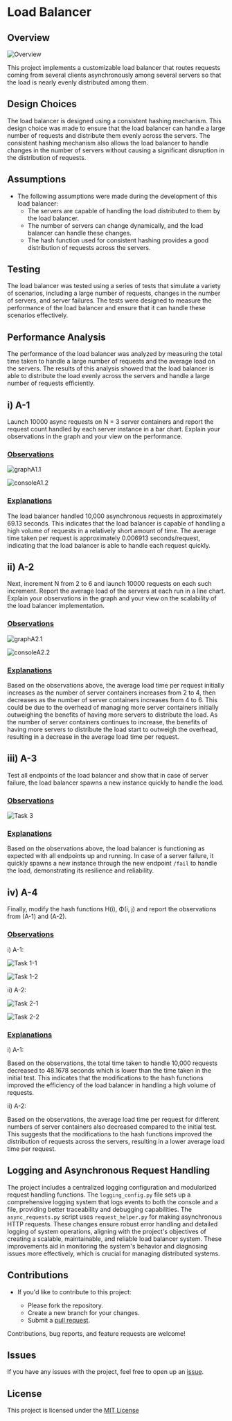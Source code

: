 # Load Balancer

## Overview
![Overview](https://res.cloudinary.com/dkmblonw5/image/upload/f_auto,q_auto/v1/balancer/overview)

This project implements a customizable load balancer that routes requests coming from several clients asynchronously among several servers so that the load is nearly evenly distributed among them.

## Design Choices
The load balancer is designed using a consistent hashing mechanism. This design choice was made to ensure that the load balancer can handle a large number of requests and distribute them evenly across the servers. The consistent hashing mechanism also allows the load balancer to handle changes in the number of servers without causing a significant disruption in the distribution of requests.

## Assumptions
- The following assumptions were made during the development of this load balancer:
    - The servers are capable of handling the load distributed to them by the load balancer.
    - The number of servers can change dynamically, and the load balancer can handle these changes.
    - The hash function used for consistent hashing provides a good distribution of requests across the servers.

## Testing
The load balancer was tested using a series of tests that simulate a variety of scenarios, including a large number of requests, changes in the number of servers, and server failures. The tests were designed to measure the performance of the load balancer and ensure that it can handle these scenarios effectively.

## Performance Analysis

The performance of the load balancer was analyzed by measuring the total time taken to handle a large number of requests and the average load on the servers. The results of this analysis showed that the load balancer is able to distribute the load evenly across the servers and handle a large number of requests efficiently.

## i) A-1

Launch 10000 async requests on N = 3 server containers and report the request count handled by each server instance
in a bar chart. Explain your observations in the graph and your view on the performance.

### <ins>Observations</ins>

![graphA1.1](https://res.cloudinary.com/dkmblonw5/image/upload/f_auto,q_auto/v1/balancer/balancerA-1-1)

![consoleA1.2](https://res.cloudinary.com/dkmblonw5/image/upload/f_auto,q_auto/v1/balancer/balancerA-1-2)

### <ins>Explanations</ins>

The load balancer handled 10,000 asynchronous requests in approximately 69.13 seconds. This indicates that the load balancer is capable of handling a high volume of requests in a relatively short amount of time. The average time taken per request is approximately 0.006913 seconds/request, indicating that the load balancer is able to handle each request quickly.

## ii) A-2

Next, increment N from 2 to 6 and launch 10000 requests on each such increment. Report the average load of the servers 
at each run in a line chart. Explain your observations in the graph and your view on the scalability of the load balancer
implementation.

### <ins>Observations</ins>

![graphA2.1](https://res.cloudinary.com/dkmblonw5/image/upload/f_auto,q_auto/v1/balancer/balancerA-2-1)

![consoleA2.2](https://res.cloudinary.com/dkmblonw5/image/upload/f_auto,q_auto/v1/balancer/balancerA-2-2)

### <ins>Explanations</ins>

Based on the observations above, the average load time per request initially increases as the number of server containers increases from 2 to 4, then decreases as the number of server containers increases from 4 to 6. This could be due to the overhead of managing more server containers initially outweighing the benefits of having more servers to distribute the load. As the number of server containers continues to increase, the benefits of having more servers to distribute the load start to outweigh the overhead, resulting in a decrease in the average load time per request. 

## iii) A-3

Test all endpoints of the load balancer and show that in case of server failure, the load balancer spawns a new instance
quickly to handle the load.

### <ins>Observations</ins>

![Task 3](https://res.cloudinary.com/dkmblonw5/image/upload/f_auto,q_auto/v1/balancer/balancer-A-3)

### <ins>Explanations</ins>

Based on the observations above, the load balancer is functioning as expected with all endpoints up and running. In case of a server failure, it quickly spawns a new instance through the new endpoint `/fail` to handle the load, demonstrating its resilience and reliability.

## iv) A-4

Finally, modify the hash functions H(i), Φ(i, j) and report the observations from (A-1) and (A-2).

### <ins>Observations</ins>

i) A-1:

![Task 1-1](https://res.cloudinary.com/dkmblonw5/image/upload/f_auto,q_auto/v1/balancer/balancer-A-4-1)

![Task 1-2](https://res.cloudinary.com/dkmblonw5/image/upload/f_auto,q_auto/v1/balancer/balancer-A-4-2)

ii) A-2:

![Task 2-1](https://res.cloudinary.com/dkmblonw5/image/upload/f_auto,q_auto/v1/balancer/balancer-A-4-2-1)

![Task 2-2](https://res.cloudinary.com/dkmblonw5/image/upload/f_auto,q_auto/v1/balancer/balancer-A-4-2-2)

### <ins>Explanations</ins>

i) A-1:

Based on the observations, the total time taken to handle 10,000 requests decreased to 48.1678 seconds which is lower than the time taken in the initial test. This indicates that the modifications to the hash functions improved the efficiency of the load balancer in handling a high volume of requests.

ii) A-2:

Based on the observations, the average load time per request for different numbers of server containers also decreased compared to the initial test. This suggests that the modifications to the hash functions improved the distribution of requests across the servers, resulting in a lower average load time per request.

## Logging and Asynchronous Request Handling

The project includes a centralized logging configuration and modularized request handling functions. The `logging_config.py` file sets up a comprehensive logging system that logs events to both the console and a file, providing better traceability and debugging capabilities. The `async_requests.py` script uses `request_helper.py` for making asynchronous HTTP requests. 
 These changes ensure robust error handling and detailed logging of system operations, aligning with the project's objectives of creating a scalable, maintainable, and reliable load balancer system. These improvements aid in monitoring the system's behavior and diagnosing issues more effectively, which is crucial for managing distributed systems.
## Contributions

- If you'd like to contribute to this project:

    - Please fork the repository.
    - Create a new branch for your changes.
    - Submit a [pull request](https://github.com/mikemwai/balancer/pulls).

Contributions, bug reports, and feature requests are welcome!

## Issues

If you have any issues with the project, feel free to open up an [issue](https://github.com/mikemwai/balancer/issues).

## License

This project is licensed under the [MIT License](./LICENSE)

